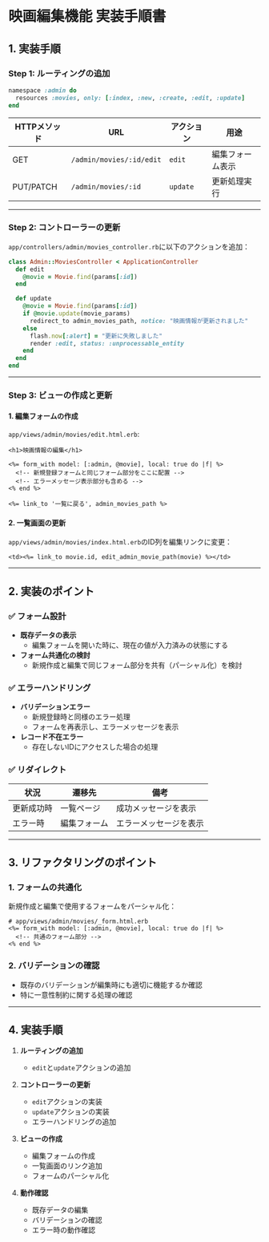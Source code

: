 # **映画編集機能 実装手順書**

## **1. 実装手順**

### **Step 1: ルーティングの追加**
```ruby
namespace :admin do
  resources :movies, only: [:index, :new, :create, :edit, :update]
end
```

| HTTPメソッド | URL | アクション | 用途 |
|-------------|-----|------------|------|
| GET | `/admin/movies/:id/edit` | `edit` | 編集フォーム表示 |
| PUT/PATCH | `/admin/movies/:id` | `update` | 更新処理実行 |

---

### **Step 2: コントローラーの更新**
`app/controllers/admin/movies_controller.rb`に以下のアクションを追加：

```ruby
class Admin::MoviesController < ApplicationController
  def edit
    @movie = Movie.find(params[:id])
  end

  def update
    @movie = Movie.find(params[:id])
    if @movie.update(movie_params)
      redirect_to admin_movies_path, notice: "映画情報が更新されました"
    else
      flash.now[:alert] = "更新に失敗しました"
      render :edit, status: :unprocessable_entity
    end
  end
end
```

---

### **Step 3: ビューの作成と更新**

#### **1. 編集フォームの作成**
`app/views/admin/movies/edit.html.erb`:
```erb
<h1>映画情報の編集</h1>

<%= form_with model: [:admin, @movie], local: true do |f| %>
  <!-- 新規登録フォームと同じフォーム部分をここに配置 -->
  <!-- エラーメッセージ表示部分も含める -->
<% end %>

<%= link_to '一覧に戻る', admin_movies_path %>
```

#### **2. 一覧画面の更新**
`app/views/admin/movies/index.html.erb`のID列を編集リンクに変更：
```erb
<td><%= link_to movie.id, edit_admin_movie_path(movie) %></td>
```

---

## **2. 実装のポイント**

### **✅ フォーム設計**
- **既存データの表示**
  - 編集フォームを開いた時に、現在の値が入力済みの状態にする
- **フォーム共通化の検討**
  - 新規作成と編集で同じフォーム部分を共有（パーシャル化）を検討

### **✅ エラーハンドリング**
- **バリデーションエラー**
  - 新規登録時と同様のエラー処理
  - フォームを再表示し、エラーメッセージを表示
- **レコード不在エラー**
  - 存在しないIDにアクセスした場合の処理

### **✅ リダイレクト**
| 状況 | 遷移先 | 備考 |
|------|--------|------|
| 更新成功時 | 一覧ページ | 成功メッセージを表示 |
| エラー時 | 編集フォーム | エラーメッセージを表示 |

---

## **3. リファクタリングのポイント**

### **1. フォームの共通化**
新規作成と編集で使用するフォームをパーシャル化：

```erb
# app/views/admin/movies/_form.html.erb
<%= form_with model: [:admin, @movie], local: true do |f| %>
  <!-- 共通のフォーム部分 -->
<% end %>
```

### **2. バリデーションの確認**
- 既存のバリデーションが編集時にも適切に機能するか確認
- 特に一意性制約に関する処理の確認

---

## **4. 実装手順**

1. **ルーティングの追加**
   - `edit`と`update`アクションの追加

2. **コントローラーの更新**
   - `edit`アクションの実装
   - `update`アクションの実装
   - エラーハンドリングの追加

3. **ビューの作成**
   - 編集フォームの作成
   - 一覧画面のリンク追加
   - フォームのパーシャル化

4. **動作確認**
   - 既存データの編集
   - バリデーションの確認
   - エラー時の動作確認